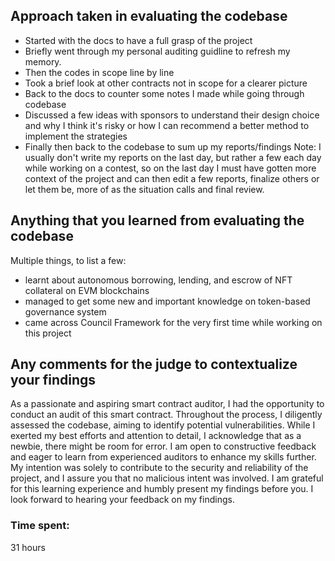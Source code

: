 ## Approach taken in evaluating the codebase

- Started with the docs to have a full grasp of the project
- Briefly went through my personal auditing guidline to refresh my memory.
- Then the codes in scope line by line
- Took a brief look at other contracts not in scope for a clearer picture
- Back to the docs to counter some notes I made while going through codebase
- Discussed a few ideas with sponsors to understand their design choice and why I think it's risky or how I can recommend a better method to implement the strategies
- Finally then back to the codebase to sum up my reports/findings
  Note: I usually don't write my reports on the last day, but rather a few each day while working on a contest, so on the last day I must have gotten more context of the project and can then edit a few reports, finalize others or let them be, more of as the situation calls and final review.

## Anything that you learned from evaluating the codebase
Multiple things, to list a few:
- learnt about autonomous borrowing, lending, and escrow of NFT collateral on EVM blockchains
- managed to get some new and important knowledge on token-based governance system
- came across Council Framework for the very first time while working on this project

## Any comments for the judge to contextualize your findings
As a passionate and aspiring smart contract auditor, I  had the opportunity to conduct an audit of this smart contract. Throughout the process, I diligently assessed the codebase, aiming to identify potential vulnerabilities. While I exerted my best efforts and attention to detail, I acknowledge that as a newbie, there might be room for error. I am open to constructive feedback and eager to learn from experienced auditors to enhance my skills further. My intention was solely to contribute to the security and reliability of the project, and I assure you that no malicious intent was involved. I am grateful for this learning experience and humbly present my findings before you. I look forward to hearing your feedback on my findings.


### Time spent:
31 hours